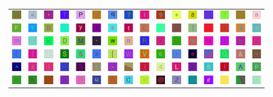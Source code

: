 <table>
<tr>
<td><img src="4A.gif"></td>
<td><img src="3C.gif"></td>
<td><img src="27.gif"></td>
<td><img src="54.gif"></td>
<td><img src="50.gif"></td>
<td><img src="58.gif"></td>
<td><img src="71.gif"></td>
<td><img src="37.gif"></td>
<td><img src="49.gif"></td>
<td><img src="39.gif"></td>
<td><img src="2B.gif"></td>
<td><img src="38.gif"></td>
<td><img src="76.gif"></td>
<td><img src="3F.gif"></td>
<td><img src="48.gif"></td>
<td><img src="61.gif"></td>
</tr>
<tr>
<td><img src="46.gif"></td>
<td><img src="59.gif"></td>
<td><img src="42.gif"></td>
<td><img src="7E.gif"></td>
<td><img src="79.gif"></td>
<td><img src="72.gif"></td>
<td><img src="73.gif"></td>
<td><img src="74.gif"></td>
<td><img src="45.gif"></td>
<td><img src="3B.gif"></td>
<td><img src="6A.gif"></td>
<td><img src="5D.gif"></td>
<td><img src="2A.gif"></td>
<td><img src="2E.gif"></td>
<td><img src="24.gif"></td>
<td><img src="64.gif"></td>
</tr>
<tr>
<td><img src="6D.gif"></td>
<td><img src="3A.gif"></td>
<td><img src="6B.gif"></td>
<td><img src="44.gif"></td>
<td><img src="4D.gif"></td>
<td><img src="22.gif"></td>
<td><img src="77.gif"></td>
<td><img src="6E.gif"></td>
<td><img src="52.gif"></td>
<td><img src="2C.gif"></td>
<td><img src="4F.gif"></td>
<td><img src="25.gif"></td>
<td><img src="4E.gif"></td>
<td><img src="6C.gif"></td>
<td><img src="62.gif"></td>
<td><img src="2F.gif"></td>
</tr>
<tr>
<td><img src="28.gif"></td>
<td><img src="7B.gif"></td>
<td><img src="7C.gif"></td>
<td><img src="53.gif"></td>
<td><img src="35.gif"></td>
<td><img src="78.gif"></td>
<td><img src="5B.gif"></td>
<td><img src="57.gif"></td>
<td><img src="56.gif"></td>
<td><img src="63.gif"></td>
<td><img src="60.gif"></td>
<td><img src="65.gif"></td>
<td><img src="gr1.gif"></td>
<td><img src="51.gif"></td>
<td><img src="26.gif"></td>
<td><img src="3D.gif"></td>
</tr>
<tr>
<td><img src="5E.gif"></td>
<td><img src="7A.gif"></td>
<td><img src="7D.gif"></td>
<td><img src="2D.gif"></td>
<td><img src="33.gif"></td>
<td><img src="31.gif"></td>
<td><img src="3E.gif"></td>
<td><img src="gr2.gif"></td>
<td><img src="29.gif"></td>
<td><img src="34.gif"></td>
<td><img src="4C.gif"></td>
<td><img src="32.gif"></td>
<td><img src="36.gif"></td>
<td><img src="66.gif"></td>
<td><img src="41.gif"></td>
<td><img src="70.gif"></td>
</tr>
<tr>
<td><img src="4B.gif"></td>
<td><img src="68.gif"></td>
<td><img src="55.gif"></td>
<td><img src="67.gif"></td>
<td><img src="30.gif"></td>
<td><img src="75.gif"></td>
<td><img src="47.gif"></td>
<td><img src="43.gif"></td>
<td><img src="6F.gif"></td>
<td><img src="40.gif"></td>
<td><img src="5A.gif"></td>
<td><img src="69.gif"></td>
<td><img src="23.gif"></td>
<td><img src="5F.gif"></td>
<td><img src="gr3.gif"></td>
<td><img src="21.gif"></td>
</tr>
</table>
